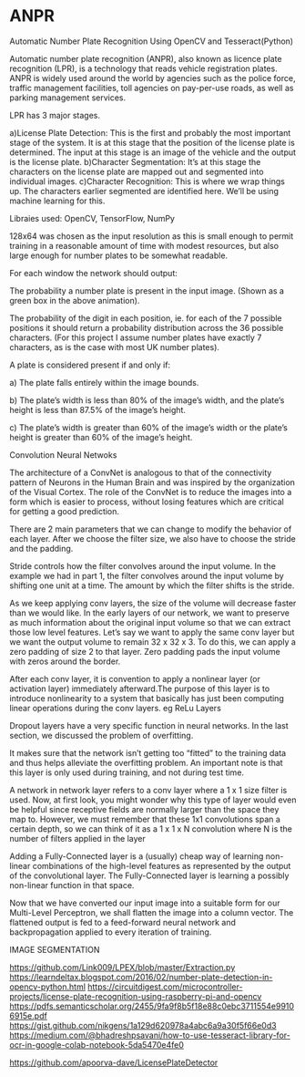 # ANPR
Automatic Number Plate Recognition Using OpenCV and Tesseract(Python)

Automatic number plate recognition (ANPR), also known as licence plate recognition (LPR), is a technology that reads vehicle registration plates. ANPR is widely used around the world by agencies such as the police force, traffic management facilities, toll agencies on pay-per-use roads, as well as parking management services.

LPR has 3 major stages.

a)License Plate Detection: This is the first and probably the most important stage of the system. It is at this stage that the position of the license plate is determined. The input at this stage is an image of the vehicle and the output is the license plate.
b)Character Segmentation: It’s at this stage the characters on the license plate are mapped out and segmented into individual images.
c)Character Recognition: This is where we wrap things up. The characters earlier segmented are identified here. We’ll be using machine learning for this.

Libraies used: OpenCV, TensorFlow, NumPy





128x64 was chosen as the input resolution as this is small enough to permit training in a reasonable amount of time with modest resources, but also large enough for number plates to be somewhat readable.

For each window the network should output:

The probability a number plate is present in the input image. (Shown as a green box in the above animation).

The probability of the digit in each position, ie. for each of the 7 possible positions it should return a probability distribution across the 36 possible characters. (For this project I assume number plates have exactly 7 characters, as is the case with most UK number plates).




A plate is considered present if and only if:

a) The plate falls entirely within the image bounds.

b) The plate’s width is less than 80% of the image’s width, and the plate’s height is less than 87.5% of the image’s height.

c) The plate’s width is greater than 60% of the image’s width or the plate’s height is greater than 60% of the image’s height.




Convolution Neural Netwoks

The architecture of a ConvNet is analogous to that of the connectivity pattern of Neurons in the Human Brain and was inspired by the organization of the Visual Cortex.
The role of the ConvNet is to reduce the images into a form which is easier to process, without losing features which are critical for getting a good prediction.

There are 2 main parameters that we can change to modify the behavior of each layer. After we choose the filter size, we also have to choose the stride and the padding.

Stride controls how the filter convolves around the input volume. In the example we had in part 1, the filter convolves around the input volume by shifting one unit at a time. The amount by which the filter shifts is the stride.

As we keep applying conv layers, the size of the volume will decrease faster than we would like. In the early layers of our network, we want to preserve as much information about the original input volume so that we can extract those low level features. Let’s say we want to apply the same conv layer but we want the output volume to remain 32 x 32 x 3. To do this, we can apply a zero padding of size 2 to that layer. Zero padding pads the input volume with zeros around the border.

 After each conv layer, it is convention to apply a nonlinear layer (or activation layer) immediately afterward.The purpose of this layer is to introduce nonlinearity to a system that basically has just been computing linear operations during the conv layers.
eg ReLu Layers

Dropout layers have a very specific function in neural networks. In the last section, we discussed the problem of overfitting.

 It makes sure that the network isn’t getting too “fitted” to the training data and thus helps alleviate the overfitting problem. An important note is that this layer is only used during training, and not during test time.

  A network in network layer refers to a conv layer where a 1 x 1 size filter is used. Now, at first look, you might wonder why this type of layer would even be helpful since receptive fields are normally larger than the space they map to. However, we must remember that these 1x1 convolutions span a certain depth, so we can think of it as a 1 x 1 x N convolution where N is the number of filters applied in the layer


Adding a Fully-Connected layer is a (usually) cheap way of learning non-linear combinations of the high-level features as represented by the output of the convolutional layer. The Fully-Connected layer is learning a possibly non-linear function in that space.

Now that we have converted our input image into a suitable form for our Multi-Level Perceptron, we shall flatten the image into a column vector. The flattened output is fed to a feed-forward neural network and backpropagation applied to every iteration of training.


IMAGE SEGMENTATION

https://github.com/Link009/LPEX/blob/master/Extraction.py
https://learndeltax.blogspot.com/2016/02/number-plate-detection-in-opencv-python.html
https://circuitdigest.com/microcontroller-projects/license-plate-recognition-using-raspberry-pi-and-opencv
https://pdfs.semanticscholar.org/2455/9fa9f8b5f18e88c0ebc3711554e99106915e.pdf
https://gist.github.com/nikgens/1a129d620978a4abc6a9a30f5f66e0d3
https://medium.com/@bhadreshpsavani/how-to-use-tesseract-library-for-ocr-in-google-colab-notebook-5da5470e4fe0

https://github.com/apoorva-dave/LicensePlateDetector
